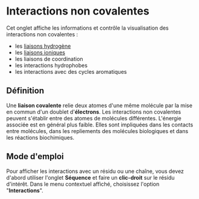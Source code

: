 # Interactions non covalentes
Cet onglet affiche les informations et contrôle la visualisation
des interactions non covalentes :
* les [liaisons hydrogène](contacts-hbonds)
* les [liaisons ioniques](contacts-saltbridge)
* les liaisons de coordination
* les interactions hydrophobes
* les interactions avec des cycles aromatiques

## Définition
Une **liaison covalente** relie deux atomes d'une même molécule par la
mise en commun d'un doublet d'**électrons**. Les interactions non covalentes
peuvent s'établir entre des atomes de molécules différentes. L'énergie
associée est en général plus faible. Elles sont impliquées dans les contacts entre molécules, dans les repliements des molécules biologiques et dans les réactions biochimiques.

## Mode d'emploi
Pour afficher les interactions avec un résidu ou une chaîne, vous 
devez d'abord utiliser l'onglet **Séquence** et faire un **clic-droit** sur 
le résidu d'intérêt. Dans le menu contextuel affiché, choisissez 
l'option "**Interactions**".
